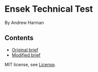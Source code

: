 # Ensek Technical Test

By Andrew Harman

## Contents

* [Original brief](docs/original-brief.md)
* [Modified brief](docs/modified-brief.md)

MIT license, see [License](LICENSE.md).